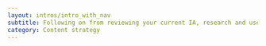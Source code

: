 ```yaml
---
layout: intros/intro_with_nav
subtitle: Following on from reviewing your current IA, research and user engagement, comes the planning stage. Make sure to also link your plan to any existing web communications plans and digital strategies.
category: Content strategy
---
```

